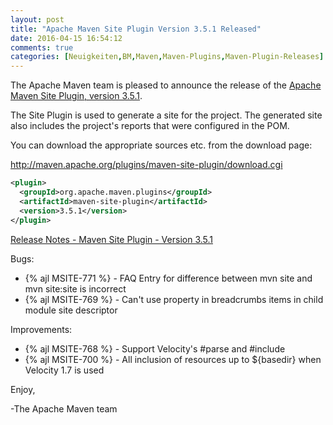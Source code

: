 ```yaml
---
layout: post
title: "Apache Maven Site Plugin Version 3.5.1 Released"
date: 2016-04-15 16:54:12
comments: true
categories: [Neuigkeiten,BM,Maven,Maven-Plugins,Maven-Plugin-Releases]
---
```

The Apache Maven team is pleased to announce the release of the 
[Apache Maven Site Plugin, version 3.5.1](http://maven.apache.org/plugins/maven-site-plugin/).

The Site Plugin is used to generate a site for the project. The generated site
also includes the project's reports that were configured in the POM.

You can download the appropriate sources etc. from the download page:
 
http://maven.apache.org/plugins/maven-site-plugin/download.cgi

``` xml
<plugin>
  <groupId>org.apache.maven.plugins</groupId>
  <artifactId>maven-site-plugin</artifactId>
  <version>3.5.1</version>
</plugin>
```
<!-- more -->
[Release Notes - Maven Site Plugin - Version 3.5.1](https://issues.apache.org/jira/secure/ReleaseNote.jspa?projectId=12317923&version=12334899&styleName=Text)

Bugs:

 * {% ajl MSITE-771 %} -  FAQ Entry for difference between mvn site and mvn site:site is incorrect
 * {% ajl MSITE-769 %} -  Can't use property in breadcrumbs items in child module site descriptor

Improvements:

 * {% ajl MSITE-768 %} -  Support Velocity's #parse and #include
 * {% ajl MSITE-700 %} -  All inclusion of resources up to ${basedir} when Velocity 1.7 is used

Enjoy,
 
-The Apache Maven team

